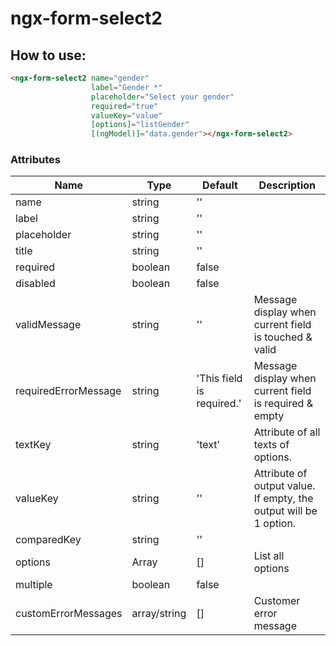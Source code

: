 # ngx-form-select2

How to use:
-------------
```html
<ngx-form-select2 name="gender"
                  label="Gender *"
                  placeholder="Select your gender"
                  required="true"
                  valueKey="value"
                  [options]="listGender"
                  [(ngModel)]="data.gender"></ngx-form-select2>
```

### Attributes
Name | Type | Default | Description
---- | ---- | ------- | -----------
name | string | ''
label | string | ''
placeholder | string | ''
title | string | ''
required | boolean | false
disabled | boolean | false
validMessage | string | '' | Message display when current field is touched & valid
requiredErrorMessage | string | 'This field is required.' | Message display when current field is required & empty 
textKey | string | 'text' | Attribute of all texts of options.
valueKey | string | '' | Attribute of output value. If empty, the output will be 1 option.
comparedKey | string | ''
options | Array<any> | [] | List all options
multiple | boolean | false
customErrorMessages | array/string | [] | Customer error message
